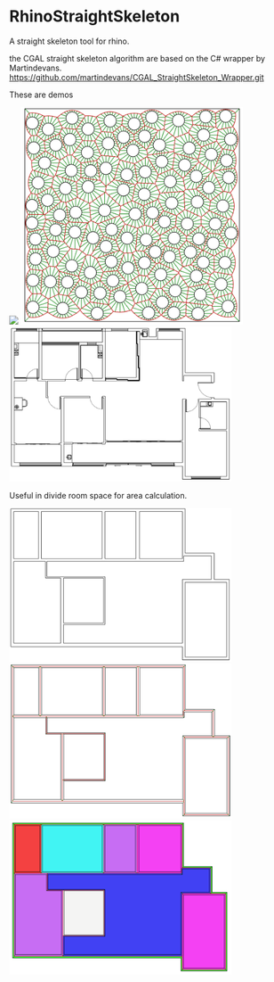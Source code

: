 # RhinoStraightSkeleton
A straight skeleton tool for rhino.

the CGAL straight skeleton algorithm are based on the C# wrapper by Martindevans.
https://github.com/martindevans/CGAL_StraightSkeleton_Wrapper.git
<p> These are demos </p>
  <img src="https://github.com/Tanc60/RhinoStraightSkeleton/blob/main/picture/demo1.png?raw=true" width="400">
  <img src="https://github.com/Tanc60/RhinoStraightSkeleton/blob/main/picture/demo2.png?raw=true" width="400">
  <img src="https://github.com/Tanc60/RhinoStraightSkeleton/blob/main/picture/demo3.png?raw=true" width="400">
<p> Useful in divide room space for area calculation. </p>
<p>
  <img src="https://github.com/Tanc60/RhinoStraightSkeleton/blob/main/picture/demo4.png?raw=true" width="400">
  <img src="https://github.com/Tanc60/RhinoStraightSkeleton/blob/main/picture/demo6.png?raw=true" width="400">
  <img src="https://github.com/Tanc60/RhinoStraightSkeleton/blob/main/picture/demo5.png?raw=true" width="400">
</p>
